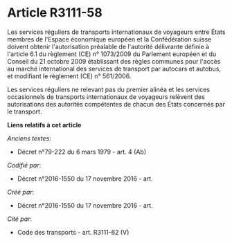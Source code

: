# Article R3111-58

Les services réguliers de transports internationaux de voyageurs entre États membres de l'Espace économique européen et la
Confédération suisse doivent obtenir l'autorisation préalable de l'autorité délivrante définie à l'article 6.1 du règlement
(CE) n° 1073/2009 du Parlement européen et du Conseil du 21 octobre 2009 établissant des règles communes pour l'accès au
marché international des services de transport par autocars et autobus, et modifiant le règlement (CE) n° 561/2006.

Les services réguliers ne relevant pas du premier alinéa et les services occasionnels de transports internationaux de
voyageurs relèvent des autorisations des autorités compétentes de chacun des États concernés par le transport.

**Liens relatifs à cet article**

_Anciens textes_:

  - Décret n°79-222 du 6 mars 1979 - art. 4 (Ab)

_Codifié par_:

  - Décret n°2016-1550 du 17 novembre 2016 - art.

_Créé par_:

  - Décret n°2016-1550 du 17 novembre 2016 - art.

_Cité par_:

  - Code des transports - art. R3111-62 (V)
